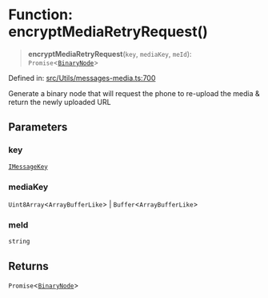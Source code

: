 # Function: encryptMediaRetryRequest()

> **encryptMediaRetryRequest**(`key`, `mediaKey`, `meId`): `Promise`\<[`BinaryNode`](../type-aliases/BinaryNode.md)\>

Defined in: [src/Utils/messages-media.ts:700](https://github.com/Fokusdotid/bail/blob/cf6cc85134e12081bc635cea02cc0eee74033a81/src/Utils/messages-media.ts#L700)

Generate a binary node that will request the phone to re-upload the media & return the newly uploaded URL

## Parameters

### key

[`IMessageKey`](../namespaces/proto/interfaces/IMessageKey.md)

### mediaKey

`Uint8Array`\<`ArrayBufferLike`\> | `Buffer`\<`ArrayBufferLike`\>

### meId

`string`

## Returns

`Promise`\<[`BinaryNode`](../type-aliases/BinaryNode.md)\>
